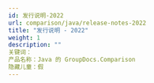 ```yaml
---
id: 发行说明-2022
url: comparison/java/release-notes-2022
title: "发行说明 - 2022"
weight: 1
description: ""
关键词：
产品名称：Java 的 GroupDocs.Comparison
隐藏儿童：假
---
```


